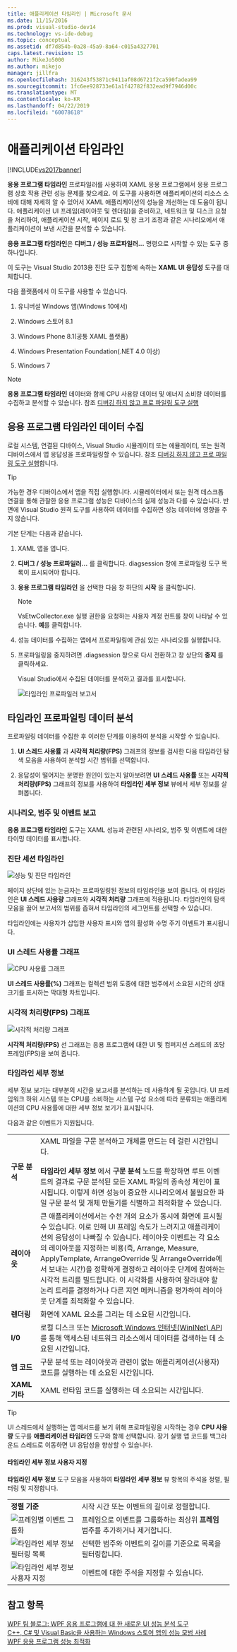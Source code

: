 ```yaml
---
title: 애플리케이션 타임라인 | Microsoft 문서
ms.date: 11/15/2016
ms.prod: visual-studio-dev14
ms.technology: vs-ide-debug
ms.topic: conceptual
ms.assetid: df7d854b-0a28-45a9-8a64-c015a4327701
caps.latest.revision: 15
author: MikeJo5000
ms.author: mikejo
manager: jillfra
ms.openlocfilehash: 316243f53871c9411af08d6721f2ca590fadea99
ms.sourcegitcommit: 1fc6ee928733e61a1f42782f832ead9f7946d00c
ms.translationtype: MT
ms.contentlocale: ko-KR
ms.lasthandoff: 04/22/2019
ms.locfileid: "60078618"
---
```

# <a name="application-timeline"></a>애플리케이션 타임라인
[!INCLUDE[vs2017banner](../includes/vs2017banner.md)]

**응용 프로그램 타임라인** 프로파일러를 사용하여 XAML 응용 프로그램에서 응용 프로그램 상호 작용 관련 성능 문제를 찾으세요. 이 도구를 사용하면 애플리케이션의 리소스 소비에 대해 자세히 알 수 있어서 XAML 애플리케이션의 성능을 개선하는 데 도움이 됩니다. 애플리케이션 UI 프레임(레이아웃 및 렌더링)을 준비하고, 네트워크 및 디스크 요청을 처리하여, 애플리케이션 시작, 페이지 로드 및 창 크기 조정과 같은 시나리오에서 애플리케이션이 보낸 시간을 분석할 수 있습니다.  
  
 **응용 프로그램 타임라인**은 **디버그 / 성능 프로파일러...** 명령으로 시작할 수 있는 도구 중 하나입니다.  
  
 이 도구는 Visual Studio 2013용 진단 도구 집합에 속하는 **XAML UI 응답성** 도구를 대체합니다.  
  
 다음 플랫폼에서 이 도구를 사용할 수 있습니다.  
  
1. 유니버설 Windows 앱(Windows 10에서)  
  
2. Windows 스토어 8.1  
  
3. Windows Phone 8.1(공통 XAML 플랫폼)  
  
4. Windows Presentation Foundation(.NET 4.0 이상)  
  
5. Windows 7  
  
> [!NOTE]
>  **응용 프로그램 타임라인** 데이터와 함께 CPU 사용량 데이터 및 에너지 소비량 데이터를 수집하고 분석할 수 있습니다. 참조 [디버깅 하지 않고 프로 파일링 도구 실행](http://msdn.microsoft.com/library/e97ce1a4-62d6-4b8e-a2f7-61576437ff01)  
  
## <a name="BKMK_Collect_Timeline_data_for_your_app"></a> 응용 프로그램 타임라인 데이터 수집  
 로컬 시스템, 연결된 디바이스, Visual Studio 시뮬레이터 또는 에뮬레이터, 또는 원격 디바이스에서 앱 응답성을 프로파일링할 수 있습니다. 참조 [디버깅 하지 않고 프로 파일링 도구 실행](http://msdn.microsoft.com/library/e97ce1a4-62d6-4b8e-a2f7-61576437ff01)합니다.  
  
> [!TIP]
>  가능한 경우 디바이스에서 앱을 직접 실행합니다. 시뮬레이터에서 또는 원격 데스크톱 연결을 통해 관찰한 응용 프로그램 성능은 디바이스의 실제 성능과 다를 수 있습니다. 반면에 Visual Studio 원격 도구를 사용하여 데이터를 수집하면 성능 데이터에 영향을 주지 않습니다.  
  
 기본 단계는 다음과 같습니다.  
  
1. XAML 앱을 엽니다.  
  
2. **디버그 / 성능 프로파일러...** 를 클릭합니다. diagsession 창에 프로파일링 도구 목록이 표시되어야 합니다.  
  
3. **응용 프로그램 타임라인** 을 선택한 다음 창 하단의 **시작** 을 클릭합니다.  
  
    > [!NOTE]
    >  VsEtwCollector.exe 실행 권한을 요청하는 사용자 계정 컨트롤 창이 나타날 수 있습니다. **예**를 클릭합니다.  
  
4. 성능 데이터를 수집하는 앱에서 프로파일링에 관심 있는 시나리오를 실행합니다.  
  
5. 프로파일링을 중지하려면 .diagsession 창으로 다시 전환하고 창 상단의 **중지** 를 클릭하세요.  
  
     Visual Studio에서 수집된 데이터를 분석하고 결과를 표시합니다.  
  
     ![타임라인 프로파일러 보고서](../profiling/media/timeline-base.png "TIMELINE_Base")  
  
## <a name="BKMK_Analyze_Timeline_profiling_data"></a> 타임라인 프로파일링 데이터 분석  
 프로파일링 데이터를 수집한 후 이러한 단계를 이용하여 분석을 시작할 수 있습니다.  
  
1. **UI 스레드 사용률** 과 **시각적 처리량(FPS)** 그래프의 정보를 검사한 다음 타임라인 탐색 모음을 사용하여 분석할 시간 범위를 선택합니다.  
  
2. 응답성이 떨어지는 분명한 원인이 있는지 알아보려면 **UI 스레드 사용률** 또는 **시각적 처리량(FPS)** 그래프의 정보를 사용하여 **타임라인 세부 정보** 뷰에서 세부 정보를 살펴봅니다.  
  
### <a name="BKMK_Report_scenarios_categories_and_events"></a> 시나리오, 범주 및 이벤트 보고  
  **응용 프로그램 타임라인** 도구는 XAML 성능과 관련된 시나리오, 범주 및 이벤트에 대한 타이밍 데이터를 표시합니다.  
  
### <a name="BKMK_Diagnostic_session_timeline"></a> 진단 세션 타임라인  
 ![성능 및 진단 타임라인](../profiling/media/diaghub-timelinewithusermarks.png "DIAGHUB_TimelineWithUserMarks")  
  
 페이지 상단에 있는 눈금자는 프로파일링된 정보의 타임라인을 보여 줍니다. 이 타임라인은 **UI 스레드 사용량** 그래프와 **시각적 처리량** 그래프에 적용됩니다. 타임라인의 탐색 모음을 끌어 보고서의 범위를 좁혀서 타임라인의 세그먼트를 선택할 수 있습니다.  
  
 타임라인에는 사용자가 삽입한 사용자 표시와 앱의 활성화 수명 주기 이벤트가 표시됩니다.  
  
### <a name="BKMK_UI_thread_utilization_graph"></a> UI 스레드 사용률 그래프  
 ![CPU 사용률 그래프](../profiling/media/timeline-cpuutilization.png "TIMELINE_CpuUtilization")  
  
  **UI 스레드 사용률(%)** 그래프는 컬렉션 범위 도중에 대한 범주에서 소요된 시간의 상대 크기를 표시하는 막대형 차트입니다.  
  
### <a name="BKMK_Visual_throughput_FPS_graph"></a> 시각적 처리량(FPS) 그래프  
 ![시각적 처리량 그래프](../profiling/media/timeline-visualthroughput.png "TIMELINE_VisualThroughput")  
  
 **시각적 처리량(FPS)** 선 그래프는 응용 프로그램에 대한 UI 및 컴퍼지션 스레드의 초당 프레임(FPS)을 보여 줍니다.  
  
### <a name="BKMK_Timeline_details_"></a> 타임라인 세부 정보  
 세부 정보 보기는 대부분의 시간을 보고서를 분석하는 데 사용하게 될 곳입니다. UI 프레임워크 하위 시스템 또는 CPU를 소비하는 시스템 구성 요소에 따라 분류되는 애플리케이션의 CPU 사용률에 대한 세부 정보 보기가 표시됩니다.  
  
 다음과 같은 이벤트가 지원됩니다.  
  
|||  
|-|-|  
|**구문 분석**|XAML 파일을 구문 분석하고 개체를 만드는 데 걸린 시간입니다.<br /><br /> **타임라인 세부 정보** 에서 **구문 분석** 노드를 확장하면 루트 이벤트의 결과로 구문 분석된 모든 XAML 파일의 종속성 체인이 표시됩니다. 이렇게 하면 성능이 중요한 시나리오에서 불필요한 파일 구문 분석 및 개체 만들기를 식별하고 최적화할 수 있습니다.|  
|**레이아웃**|큰 애플리케이션에서는 수천 개의 요소가 동시에 화면에 표시될 수 있습니다. 이로 인해 UI 프레임 속도가 느려지고 애플리케이션의 응답성이 나빠질 수 있습니다. 레이아웃 이벤트는 각 요소의 레이아웃을 지정하는 비용(즉, Arrange, Measure, ApplyTemplate, ArrangeOverride 및 ArrangeOverride에서 보내는 시간)을 정확하게 결정하고 레이아웃 단계에 참여하는 시각적 트리를 빌드합니다. 이 시각화를 사용하여 잘라내야 할 논리 트리를 결정하거나 다른 지연 메커니즘을 평가하여 레이아웃 단계를 최적화할 수 있습니다.|  
|**렌더링**|화면에 XAML 요소를 그리는 데 소요된 시간입니다.|  
|**I/0**|로컬 디스크 또는 [Microsoft Windows 인터넷(WinINet) API](https://msdn.microsoft.com/library/windows/desktop/aa385331.aspx)를 통해 액세스된 네트워크 리소스에서 데이터를 검색하는 데 소요된 시간입니다.|  
|**앱 코드**|구문 분석 또는 레이아웃과 관련이 없는 애플리케이션(사용자) 코드를 실행하는 데 소요된 시간입니다.|  
|**XAML 기타**|XAML 런타임 코드를 실행하는 데 소요되는 시간입니다.|  
  
> [!TIP]
>  UI 스레드에서 실행하는 앱 메서드를 보기 위해 프로파일링을 시작하는 경우 **CPU 사용량** 도구를 **애플리케이션 타임라인** 도구와 함께 선택합니다. 장기 실행 앱 코드를 백그라운드 스레드로 이동하면 UI 응답성을 향상할 수 있습니다.  
  
#### <a name="BKMK_Customizing_Timeline_details_"></a> 타임라인 세부 정보 사용자 지정  
 **타임라인 세부 정보** 도구 모음을 사용하여 **타임라인 세부 정보** 뷰 항목의 주석을 정렬, 필터링 및 지정합니다.  
  
|||  
|-|-|  
|**정렬 기준**|시작 시간 또는 이벤트의 길이로 정렬합니다.|  
|![프레임별 이벤트 그룹화](../profiling/media/timeline-groupbyframes.png "TIMELINE_GroupByFrames")|프레임으로 이벤트를 그룹화하는 최상위 **프레임** 범주를 추가하거나 제거합니다.|  
|![타임라인 세부 정보 필터링 목록](../profiling/media/timeline-filter.png "TIMELINE_Filter")|선택한 범주와 이벤트의 길이를 기준으로 목록을 필터링합니다.|  
|![타임라인 세부 정보 사용자 지정](../profiling/media/timeline-viewsettings.png "TIMELINE_ViewSettings")|이벤트에 대한 주석을 지정할 수 있습니다.|  
  
## <a name="see-also"></a>참고 항목  
 [WPF 팀 블로그: WPF 응용 프로그램에 대 한 새로운 UI 성능 분석 도구](http://blogs.msdn.com/b/wpf/archive/2015/01/16/new-ui-performance-analysis-tool-for-wpf-applications.aspx)   
 [C++, C# 및 Visual Basic을 사용하는 Windows 스토어 앱의 성능 모범 사례](http://msdn.microsoft.com/567bcefa-5da5-4e42-a4b8-1358c71adfa2)   
 [WPF 응용 프로그램 성능 최적화](http://msdn.microsoft.com/library/ac8c6aa3-3c68-4a24-9827-3b6c829c1ebf)
